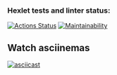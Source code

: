 ### Hexlet tests and linter status:
[![Actions Status](https://github.com/NastyaSinitsyna/frontend-project-46/actions/workflows/hexlet-check.yml/badge.svg)](https://github.com/NastyaSinitsyna/frontend-project-46/actions)
[![Maintainability](https://api.codeclimate.com/v1/badges/4c21a1b4757df2ce62ac/maintainability)](https://codeclimate.com/github/NastyaSinitsyna/frontend-project-46/maintainability)


## Watch asciinemas
[![asciicast](https://asciinema.org/a/uh5qEARJV1lvTtdecnPhbiisD.png)](https://asciinema.org/a/uh5qEARJV1lvTtdecnPhbiisD)
